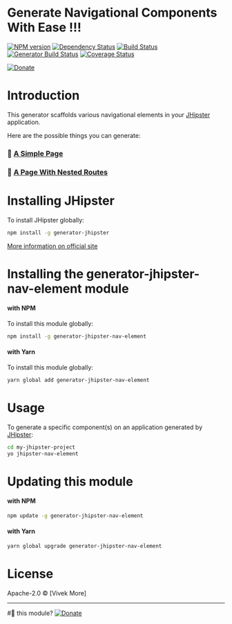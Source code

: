 # Generate Navigational Components With Ease !!!
[![NPM version][npm-image]][npm-url] 
[![Dependency Status][daviddm-image]][daviddm-url] 
[![Build Status][travis-image]][travis-url] 
[![Generator Build Status][github-actions-image]][github-actions-url]
[![Coverage Status][coveralls-image]][coveralls-url]

[![Donate][donate-image]][donate-url]


# Introduction

This generator scaffolds various navigational elements in your [JHipster](http://jhipster.github.io/) application.

Here are the possible things you can generate:

### 📄 [A Simple Page](docs/features/DEFAULT_NAV_ELEMENT.md)
### 🧾 [A Page With Nested Routes](docs/features/NESTED_NAV_ELEMENT.md)


# Installing JHipster
To install JHipster globally:
```bash
npm install -g generator-jhipster
```
[More information on official site](https://jhipster.github.io/installation.html)


# Installing the generator-jhipster-nav-element module

#### with NPM

To install this module globally:
```bash
npm install -g generator-jhipster-nav-element
```


#### with Yarn

To install this module globally:
```bash
yarn global add generator-jhipster-nav-element
```


# Usage

To generate a specific component(s) on an application generated by [JHipster](http://jhipster.github.io/):

```bash
cd my-jhipster-project
yo jhipster-nav-element
```

# Updating this module

#### with NPM

```bash
npm update -g generator-jhipster-nav-element
```

#### with Yarn

```bash
yarn global upgrade generator-jhipster-nav-element
```


# License

Apache-2.0 © [Vivek More]


-----

#💚 this module? [![Donate][donate-image]][donate-url]

[donate-image]: https://img.shields.io/badge/buy%20me%20a%20coffee-brightgreen?style=for-the-badge&logo=paypal
[donate-url]: https://www.paypal.me/vivekdmore

[npm-image]: https://img.shields.io/npm/v/generator-jhipster-nav-element.svg
[npm-url]: https://npmjs.org/package/generator-jhipster-nav-element
[travis-image]: https://img.shields.io/travis/vivekmore/generator-jhipster-nav-element?label=travis-ci&logo=travis
[travis-url]: https://travis-ci.org/vivekmore/generator-jhipster-nav-element
[daviddm-image]: https://david-dm.org/vivekmore/generator-jhipster-nav-element.svg?theme=shields.io
[daviddm-url]: https://david-dm.org/vivekmore/generator-jhipster-nav-element
[coveralls-image]: https://coveralls.io/repos/github/vivekmore/generator-jhipster-nav-element/badge.svg
[coveralls-url]: https://coveralls.io/github/vivekmore/generator-jhipster-nav-element
[github-actions-image]: https://img.shields.io/github/workflow/status/vivekmore/generator-jhipster-nav-element/Build?label=github-ci&logo=github
[github-actions-url]: https://github.com/vivekmore/generator-jhipster-nav-element/actions
[donate-image]: https://img.shields.io/badge/buy%20me%20a%20coffee-brightgreen?style=for-the-badge&logo=paypal
[donate-url]: https://www.paypal.me/vivekdmore
